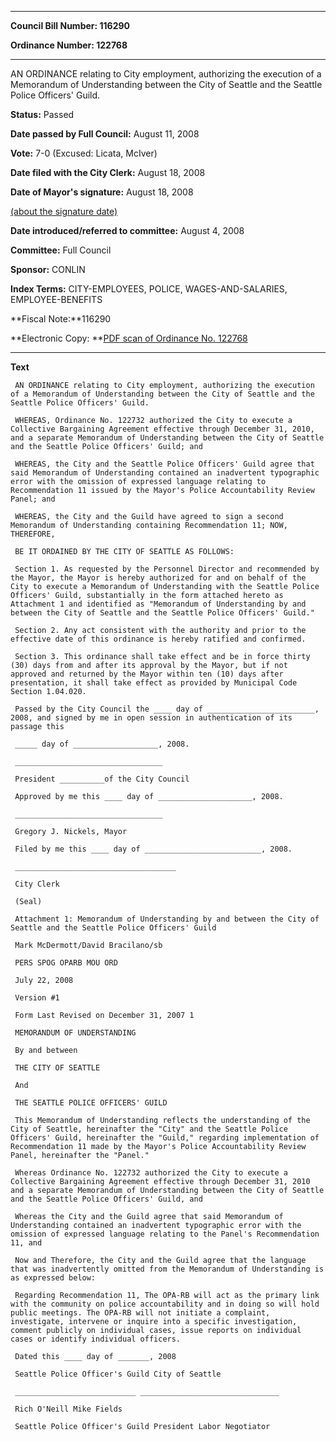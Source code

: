

********

**Council Bill Number: 116290**
   
**Ordinance Number: 122768**
********

 AN ORDINANCE relating to City employment, authorizing the execution of a Memorandum of Understanding between the City of Seattle and the Seattle Police Officers' Guild.

**Status:** Passed
   
**Date passed by Full Council:** August 11, 2008
   
**Vote:** 7-0 (Excused: Licata, McIver)
   
**Date filed with the City Clerk:** August 18, 2008
   
**Date of Mayor's signature:** August 18, 2008
   
[(about the signature date)](/~public/approvaldate.htm)
   
   
   
**Date introduced/referred to committee:** August 4, 2008
   
**Committee:** Full Council
   
**Sponsor:** CONLIN
   
   
**Index Terms:** CITY-EMPLOYEES, POLICE, WAGES-AND-SALARIES, EMPLOYEE-BENEFITS

**Fiscal Note:**116290

**Electronic Copy: **[PDF scan of Ordinance No. 122768](/~archives/Ordinances/Ord_122768.pdf)

********

**Text**
   
```
 AN ORDINANCE relating to City employment, authorizing the execution of a Memorandum of Understanding between the City of Seattle and the Seattle Police Officers' Guild.

 WHEREAS, Ordinance No. 122732 authorized the City to execute a Collective Bargaining Agreement effective through December 31, 2010, and a separate Memorandum of Understanding between the City of Seattle and the Seattle Police Officers' Guild; and

 WHEREAS, the City and the Seattle Police Officers' Guild agree that said Memorandum of Understanding contained an inadvertent typographic error with the omission of expressed language relating to Recommendation 11 issued by the Mayor's Police Accountability Review Panel; and

 WHEREAS, the City and the Guild have agreed to sign a second Memorandum of Understanding containing Recommendation 11; NOW, THEREFORE,

 BE IT ORDAINED BY THE CITY OF SEATTLE AS FOLLOWS:

 Section 1. As requested by the Personnel Director and recommended by the Mayor, the Mayor is hereby authorized for and on behalf of the City to execute a Memorandum of Understanding with the Seattle Police Officers' Guild, substantially in the form attached hereto as Attachment 1 and identified as "Memorandum of Understanding by and between the City of Seattle and the Seattle Police Officers' Guild."

 Section 2. Any act consistent with the authority and prior to the effective date of this ordinance is hereby ratified and confirmed.

 Section 3. This ordinance shall take effect and be in force thirty (30) days from and after its approval by the Mayor, but if not approved and returned by the Mayor within ten (10) days after presentation, it shall take effect as provided by Municipal Code Section 1.04.020.

 Passed by the City Council the ____ day of ________________________, 2008, and signed by me in open session in authentication of its passage this

 _____ day of ___________________, 2008.

 _________________________________

 President __________of the City Council

 Approved by me this ____ day of _____________________, 2008.

 _________________________________

 Gregory J. Nickels, Mayor

 Filed by me this ____ day of __________________________, 2008.

 ____________________________________

 City Clerk

 (Seal)

 Attachment 1: Memorandum of Understanding by and between the City of Seattle and the Seattle Police Officers' Guild

 Mark McDermott/David Bracilano/sb

 PERS SPOG OPARB MOU ORD

 July 22, 2008

 Version #1

 Form Last Revised on December 31, 2007 1

 MEMORANDUM OF UNDERSTANDING

 By and between

 THE CITY OF SEATTLE

 And

 THE SEATTLE POLICE OFFICERS' GUILD

 This Memorandum of Understanding reflects the understanding of the City of Seattle, hereinafter the "City" and the Seattle Police Officers' Guild, hereinafter the "Guild," regarding implementation of Recommendation 11 made by the Mayor's Police Accountability Review Panel, hereinafter the "Panel."

 Whereas Ordinance No. 122732 authorized the City to execute a Collective Bargaining Agreement effective through December 31, 2010 and a separate Memorandum of Understanding between the City of Seattle and the Seattle Police Officers' Guild, and

 Whereas the City and the Guild agree that said Memorandum of Understanding contained an inadvertent typographic error with the omission of expressed language relating to the Panel's Recommendation 11, and

 Now and Therefore, the City and the Guild agree that the language that was inadvertently omitted from the Memorandum of Understanding is as expressed below:

 Regarding Recommendation 11, The OPA-RB will act as the primary link with the community on police accountability and in doing so will hold public meetings. The OPA-RB will not initiate a complaint, investigate, intervene or inquire into a specific investigation, comment publicly on individual cases, issue reports on individual cases or identify individual officers.

 Dated this ____ day of _______, 2008

 Seattle Police Officer's Guild City of Seattle

 ___________________________ _______________________________

 Rich O'Neill Mike Fields

 Seattle Police Officer's Guild President Labor Negotiator

```
